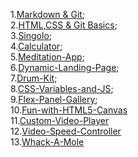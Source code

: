 1.[Markdown & Git](https://Serg051977.github.io/rsschool-cv/cv);   
2.[HTML,CSS & Git Basics](https://Serg051977.github.io/rsschool-cv/index.html);  
3.[Singolo](https://serg051977.github.io/singolo/index.html);  
4.[Calculator](https://serg051977.github.io/Calculator/index.html);  
5.[Meditation-App](https://serg051977.github.io/Meditation-App/index.html);  
6.[Dynamic-Landing-Page](https://serg051977.github.io/Dynamic-Landing-Page/index.html);  
7.[Drum-Kit](https://serg051977.github.io/Drum-Kit/index.html);  
8.[CSS-Variables-and-JS](https://serg051977.github.io/CSS-Variables-and-JS/index.html);  
9.[Flex-Panel-Gallery](https://serg051977.github.io/Flex-Panel-Gallery/index.html);  
10.[Fun-with-HTML5-Canvas](https://serg051977.github.io/Fun-with-HTML5-Canvas/index.html)  
11.[Custom-Video-Player](https://serg051977.github.io/Custom-Video-Player/index.html)  
12.[Video-Speed-Controller](https://serg051977.github.io/Video-Speed-Controller/index.html)  
13.[Whack-A-Mole](https://serg051977.github.io/Whack-A-Mole/index.html)
 
